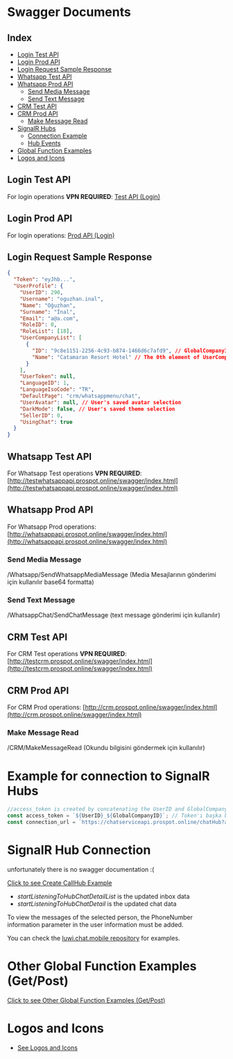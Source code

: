 # Swagger Documents

## Index

- [Login Test API](#test-api-login)
- [Login Prod API](#prod-api-login)
- [Login Request Sample Response](#login-request-sample-response)
- [Whatsapp Test API](#test-api-whatsapp)
- [Whatsapp Prod API](#prod-api-whatsapp)
  - [Send Media Message](#send-media-message)
  - [Send Text Message](#send-text-message)
- [CRM Test API](#test-api-crm)
- [CRM Prod API](#prod-api-crm)
  - [Make Message Read](#make-message-as-read)
- [SignalR Hubs](#signalr-hubs)
  - [Connection Example](#connection-example)
  - [Hub Events](#hub-events)
- [Global Function Examples](#global-function-examples)
- [Logos and Icons](#logos-and-icons)

## Login Test API

For login operations **VPN REQUIRED**:
[Test API (Login)](http://testauth.prospot.online/swagger/index.html)

## Login Prod API

For login operations:
[Prod API (Login)](http://auth.prospot.online/swagger/index.html)

## Login Request Sample Response

```json
{
  "Token": "eyJhb...",
  "UserProfile": {
    "UserID": 290,
    "Username": "oguzhan.inal",
    "Name": "Oğuzhan",
    "Surname": "İnal",
    "Email": "a@a.com",
    "RoleID": 0,
    "RoleList": [18],
    "UserCompanyList": [
      {
        "ID": "9c8e1151-2256-4c93-b874-1466d6c7afd9", // GlobalCompanyID variable for request header
        "Name": "Catamaran Resort Hotel" // The 0th element of UserCompanyList should always be taken as the default value.
      }
    ],
    "UserToken": null,
    "LanguageID": 1,
    "LanguageIsoCode": "TR",
    "DefaultPage": "crm/whatsappmenu/chat",
    "UserAvatar": null, // User's saved avatar selection
    "DarkMode": false, // User's saved theme selection
    "SellerID": 0,
    "UsingChat": true
  }
}
```

## Whatsapp Test API

For Whatsapp Test operations **VPN REQUIRED**:
[http://testwhatsappapi.prospot.online/swagger/index.html](http://testwhatsappapi.prospot.online/swagger/index.html)

## Whatsapp Prod API

For Whatsapp Prod operations:
[http://whatsappapi.prospot.online/swagger/index.html](http://whatsappapi.prospot.online/swagger/index.html)

### Send Media Message

/Whatsapp/SendWhatsappMediaMessage (Media Mesajlarının gönderimi için kullanılır base64 formatta)

### Send Text Message

/WhatsappChat/SendChatMessage (text message gönderimi için kullanılır)

## CRM Test API

For CRM Test operations **VPN REQUIRED**:
[http://testcrm.prospot.online/swagger/index.html](http://testcrm.prospot.online/swagger/index.html)

## CRM Prod API

For CRM Prod operations:
[http://crm.prospot.online/swagger/index.html](http://crm.prospot.online/swagger/index.html)

### Make Message Read

/CRM/MakeMessageRead (Okundu bilgisini göndermek için kullanılır)

# Example for connection to SignalR Hubs

```js
//access_token is created by concatenating the UserID and GlobalCompanyID in the response of the login request
const access_token = `${UserID}_${GlobalCompanyID}`; // Token'ı başka bir kaynaktan da alabilirsiniz.
const connection_url = `https://chatserviceapi.prospot.online/chatHub?access_token=${accessToken}`;
```

# SignalR Hub Connection

unfortunately there is no swagger documentation :(

[Click to see Create CallHub Example](utils/callHub.js)

- _startListeningToHubChatDetailList_ is the updated inbox data
- _startListeningToHubChatDetail_ is the updated chat data

To view the messages of the selected person, the PhoneNumber information parameter in the user information must be added.

You can check the [luwi.chat.mobile repository](https://bitbucket.org/netsolutionworld1/luwi.chat.mobile/src/master/) for examples.

# Other Global Function Examples (Get/Post)

[Click to see Other Global Function Examples (Get/Post)](utils)

# Logos and Icons

- [See Logos and Icons](assets)
